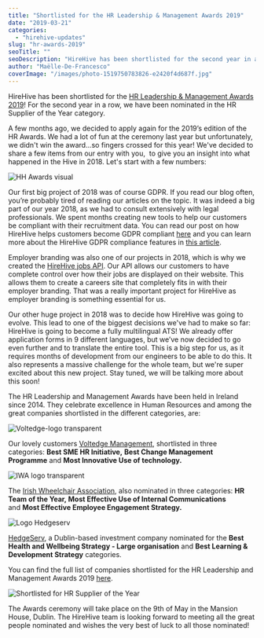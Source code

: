 ```yaml
---
title: "Shortlisted for the HR Leadership & Management Awards 2019"
date: "2019-03-21"
categories:
  - "hirehive-updates"
slug: "hr-awards-2019"
seoTitle: ""
seoDescription: "HireHive has been shortlisted for the second year in a row for the HR Leadership & Management Awards! We've been nominated for the HR Supplier of the Year."
author: "Maëlle-De-Francesco"
coverImage: "/images/photo-1519750783826-e2420f4d687f.jpg"
---
```


HireHive has been shortlisted for the [HR Leadership & Management Awards 2019](https://www.hrawards.ie/)! For the second year in a row, we have been nominated in the HR Supplier of the Year category.

A few months ago, we decided to apply again for the 2019’s edition of the HR Awards. We had a lot of fun at the ceremony last year but unfortunately, we didn't win the award...so fingers crossed for this year! We've decided to share a few items from our entry with you,  to give you an insight into what happened in the Hive in 2018. Let's start with a few numbers:

![HH Awards visual](/images/HH-Awards-visual.png)

Our first big project of 2018 was of course GDPR. If you read our blog often, you’re probably tired of reading our articles on the topic. It was indeed a big part of our year 2018, as we had to consult extensively with legal professionals. We spent months creating new tools to help our customers be compliant with their recruitment data. You can read our post on how HireHive helps customers become GDPR compliant [here](https://hirehive.com/how-is-hirehive-helping-customers-become-gdpr-ready/) and you can learn more about the HireHive GDPR compliance features in [this article](https://hirehive.com/gdpr-compliance-features-hirehive/).

Employer branding was also one of our projects in 2018, which is why we created the [HireHive jobs API](https://hirehive.com/hirehive-api-new-job-integration-option/). Our API allows our customers to have complete control over how their jobs are displayed on their website. This allows them to create a careers site that completely fits in with their employer branding. That was a really important project for HireHive as employer branding is something essential for us.

Our other huge project in 2018 was to decide how HireHive was going to evolve. This lead to one of the biggest decisions we've had to make so far: HireHive is going to become a fully multilingual ATS! We already offer application forms in 9 different languages, but we’ve now decided to go even further and to translate the entire tool. This is a big step for us, as it requires months of development from our engineers to be able to do this. It also represents a massive challenge for the whole team, but we're super excited about this new project. Stay tuned, we will be talking more about this soon!

The HR Leadership and Management Awards have been held in Ireland since 2014. They celebrate excellence in Human Resources and among the great companies shortlisted in the different categories, are:

![Voltedge-logo transparent](/images/Voltedge-logo-transparent.png)

Our lovely customers [Voltedge Management](http://www.voltedge.ie/), shortlisted in three categories: **Best SME HR Initiative,** **Best Change Management Programme** and **Most Innovative Use of technology.**

![IWA logo transparent](/images/IWA-logo-transparent.png)

The [Irish Wheelchair Association](https://www.iwa.ie/), also nominated in three categories: **HR Team of the Year, Most Effective Use of Internal Communications** and **Most Effective Employee Engagement Strategy.**

![Logo Hedgeserv](/images/Logo-Hedgeserv.png)

[HedgeServ](https://www.hedgeserv.com/), a Dublin-based investment company nominated for the **Best Health and Wellbeing Strategy - Large organisation** and **Best Learning & Development Strategy** categories.

You can find the full list of companies shortlisted for the HR Leadership and Management Awards 2019 [here](https://www.hrawards.ie/shortlist).

![Shortlisted for HR Supplier of the Year](/images/Shortlisted-for-HR-Supplier-of-the-Year-400x400.png)

The Awards ceremony will take place on the 9th of May in the Mansion House, Dublin. The HireHive team is looking forward to meeting all the great people nominated and wishes the very best of luck to all those nominated!
